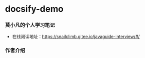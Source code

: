# docsify-demo

### 莫小凡的个人学习笔记

- 在线阅读地址：https://snailclimb.gitee.io/javaguide-interview/#/


### 作者介绍

